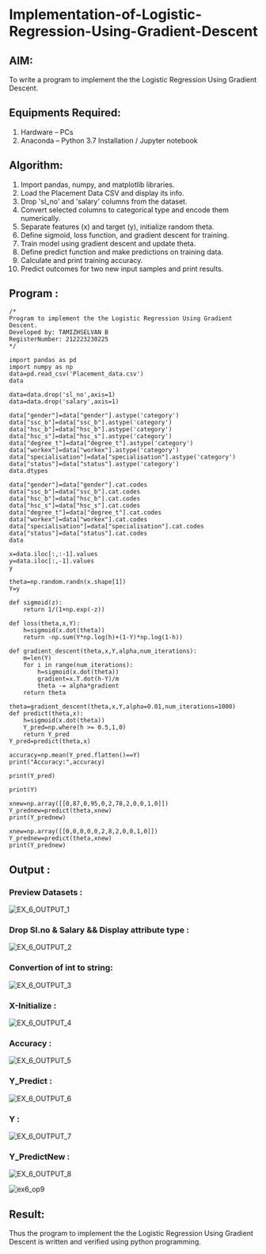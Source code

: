 # Implementation-of-Logistic-Regression-Using-Gradient-Descent

## AIM:
To write a program to implement the the Logistic Regression Using Gradient Descent.

## Equipments Required:
1. Hardware – PCs
2. Anaconda – Python 3.7 Installation / Jupyter notebook

## Algorithm:

1. Import pandas, numpy, and matplotlib libraries.
2. Load the Placement Data CSV and display its info.
3. Drop 'sl_no' and 'salary' columns from the dataset.
4. Convert selected columns to categorical type and encode them numerically.
5. Separate features (x) and target (y), initialize random theta.
6. Define sigmoid, loss function, and gradient descent for training.
7. Train model using gradient descent and update theta.
8. Define predict function and make predictions on training data.
9. Calculate and print training accuracy.
10. Predict outcomes for two new input samples and print results.


## Program :
```
/*
Program to implement the the Logistic Regression Using Gradient Descent.
Developed by: TAMIZHSELVAN B
RegisterNumber: 212223230225
*/
```
```
import pandas as pd
import numpy as np
data=pd.read_csv('Placement_data.csv')
data

data=data.drop('sl_no',axis=1)
data=data.drop('salary',axis=1)

data["gender"]=data["gender"].astype('category')
data["ssc_b"]=data["ssc_b"].astype('category')
data["hsc_b"]=data["hsc_b"].astype('category')
data["hsc_s"]=data["hsc_s"].astype('category')
data["degree_t"]=data["degree_t"].astype('category')
data["workex"]=data["workex"].astype('category')
data["specialisation"]=data["specialisation"].astype('category')
data["status"]=data["status"].astype('category')
data.dtypes

data["gender"]=data["gender"].cat.codes
data["ssc_b"]=data["ssc_b"].cat.codes
data["hsc_b"]=data["hsc_b"].cat.codes
data["hsc_s"]=data["hsc_s"].cat.codes
data["degree_t"]=data["degree_t"].cat.codes
data["workex"]=data["workex"].cat.codes
data["specialisation"]=data["specialisation"].cat.codes
data["status"]=data["status"].cat.codes
data

x=data.iloc[:,:-1].values
y=data.iloc[:,-1].values
y

theta=np.random.randn(x.shape[1])
Y=y

def sigmoid(z):
    return 1/(1+np.exp(-z))

def loss(theta,x,Y):
    h=sigmoid(x.dot(theta))
    return -np.sum(Y*np.log(h)+(1-Y)*np.log(1-h))

def gradient_descent(theta,x,Y,alpha,num_iterations):
    m=len(Y)
    for i in range(num_iterations):
        h=sigmoid(x.dot(theta))
        gradient=x.T.dot(h-Y)/m
        theta -= alpha*gradient
    return theta

theta=gradient_descent(theta,x,Y,alpha=0.01,num_iterations=1000)
def predict(theta,x):
    h=sigmoid(x.dot(theta))
    Y_pred=np.where(h >= 0.5,1,0)
    return Y_pred
Y_pred=predict(theta,x)

accuracy=np.mean(Y_pred.flatten()==Y)
print("Accuracy:",accuracy)

print(Y_pred)

print(Y)

xnew=np.array([[0,87,0,95,0,2,78,2,0,0,1,0]])
Y_prednew=predict(theta,xnew)
print(Y_prednew)

xnew=np.array([[0,0,0,0,0,2,8,2,0,0,1,0]])
Y_prednew=predict(theta,xnew)
print(Y_prednew)

```

## Output :

### Preview Datasets :

![EX_6_OUTPUT_1](https://github.com/user-attachments/assets/c3cdc365-0520-40c4-a7f4-8cf83379a11c)

### Drop Sl.no & Salary && Display attribute type :

![EX_6_OUTPUT_2](https://github.com/user-attachments/assets/94b1b23f-f7d2-4e7c-857a-4a597b0d0dfd)


### Convertion of int to string:

![EX_6_OUTPUT_3](https://github.com/user-attachments/assets/b9d8906b-ff7a-490d-a849-860e0e1a2457)


### X-Initialize :

![EX_6_OUTPUT_4](https://github.com/user-attachments/assets/a8bebdd4-26db-438d-acf7-385ae84e81a9)


### Accuracy :

![EX_6_OUTPUT_5](https://github.com/user-attachments/assets/f41bcdfb-b769-46c2-8424-ffc105f2366a)

### Y_Predict :

![EX_6_OUTPUT_6](https://github.com/user-attachments/assets/b6e91620-a23f-424a-b544-f88e73524be4)


### Y :

![EX_6_OUTPUT_7](https://github.com/user-attachments/assets/c183dbdf-d124-455b-9f0b-f5328a33e053)


### Y_PredictNew :

![EX_6_OUTPUT_8](https://github.com/user-attachments/assets/7ff380b6-0333-49ef-9ccd-734228a6fd72)

![ex6_op9](https://github.com/user-attachments/assets/ad5ae392-712c-4901-8146-071d6d6ed6cd)

## Result:
Thus the program to implement the the Logistic Regression Using Gradient Descent is written and verified using python programming.
